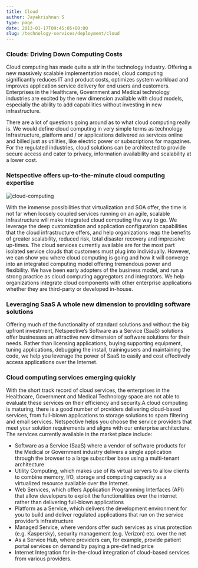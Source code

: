 ```yaml
---
title: Cloud
author: Jayakrishnan S
type: page
date: 2013-01-17T09:45:05+00:00
slug: /technology-services/deployment/cloud
---
```

### Clouds: Driving Down Computing Costs

Cloud computing has made quite a stir in the technology industry. Offering a new massively scalable implementation model, cloud computing significantly reduces IT and product costs, optimizes system workload and improves application service delivery for end users and customers. Enterprises in the Healthcare, Government and Medical technology industries are excited by the new dimension available with cloud models, especially the ability to add capabilities without investing in new infrastructure.

There are a lot of questions going around as to what cloud computing really is. We would define cloud computing in very simple terms as technology Infrastructure, platform and / or applications delivered as services online and billed just as utilities, like electric power or subscriptions for magazines. For the regulated industries, cloud solutions can be architected to provide secure access and cater to privacy, information availability and scalability at a lower cost.

### Netspective offers up-to-the-minute cloud computing expertise

![cloud-computing](/cloud-computing.jpg#center)

With the immense possibilities that virtualization and SOA offer, the time is not far when loosely coupled services running on an agile, scalable infrastructure will make integrated cloud computing the way to go. We leverage the deep customization and application configuration capabilities that the cloud infrastructure offers, and help organizations reap the benefits of greater scalability, reduced risk, total disaster recovery and impressive up-times. The cloud services currently available are for the most part isolated service clouds that customers must plug into individually. However, we can show you where cloud computing is going and how it will converge into an integrated computing model offering tremendous power and flexibility. We have been early adopters of the business model, and run a strong practice as cloud computing aggregators and integrators. We help organizations integrate cloud components with other enterprise applications whether they are third-party or developed in-house.

### Leveraging SaaS A whole new dimension to providing software solutions

Offering much of the functionality of standard solutions and without the big upfront investment, Netspective’s Software as a Service (SaaS) solutions offer businesses an attractive new dimension of software solutions for their needs. Rather than licensing applications, buying supporting equipment, tuning applications, debugging the install, trainingusers and maintaining the code, we help you leverage the power of SaaS to easily and cost effectively access applications over the Internet.

### Cloud computing services emerging quickly

With the short track record of cloud services, the enterprises in the Healthcare, Government and Medical Technology space are not able to evaluate these services on their efficiency and security.A cloud computing is maturing, there is a good number of providers delivering cloud-based services, from full-blown applications to storage solutions to spam filtering and email services. Netspective helps you choose the service providers that meet your solution requirements and aligns with our enterprise architecture. The services currently available in the market place include:

* Software as a Service (SaaS) where a vendor of software products for the Medical or Government industry delivers a single application through the browser to a large subscriber base using a multi-tenant architecture
* Utility Computing, which makes use of its virtual servers to allow clients to combine memory, I/O, storage and computing capacity as a virtualized resource available over the Internet.
* Web Services, which offers Application Programming Interfaces (API) that allow developers to exploit the functionalities over the internet rather than delivering full-blown applications
* Platform as a Service, which delivers the development environment for you to build and deliver regulated applications that run on the service provider’s infrastructure
* Managed Service, where vendors offer such services as virus protection (e.g. Kaspersky), security management (e.g. Verizon) etc. over the net
* As a Service Hub, where providers can, for example, provide patient portal services on demand by paying a pre-defined price
* Internet Integration for in-the-cloud integration of cloud-based services from various providers.